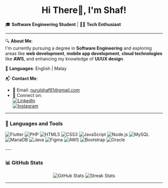 <h1 align="center">Hi There👋, I'm Shaf!</h1>  

🎓 **Software Engineering Student** | 👩‍💻 **Tech Enthusiast**  

---

🔍 **About Me**:  
I'm currently pursuing a degree in **Software Engineering** and exploring areas like **web development**, **mobile app development**, **cloud technologies** like **AWS**, and enhancing my knowledge of **UI/UX design**.  

💬 **Languages**: English | Malay  

📬 **Contact Me**:  
- 📧 Email: [nurulshaf61@gmail.com](mailto:[nurulshaf61@gmail.com)  
- 🔗 Connect on:  
  [![LinkedIn](https://img.shields.io/badge/-LinkedIn-blue?style=flat&logo=Linkedin&logoColor=white)](https://www.linkedin.com/in/nurul-shafitri-jeffery-a79387260)  
  [![Instagram](https://img.shields.io/badge/-Instagram-E4405F?style=flat&logo=Instagram&logoColor=white)](https://www.instagram.com/nrlshfff?igsh=OGQ5ZDc2ODk2ZA%3D%3D&utm_source=qr)
 

---

### 🚀 **Languages and Tools**  
<p align="left">
  <img src="https://img.shields.io/badge/Flutter-02569B?logo=flutter&logoColor=white" alt="Flutter" />  
  <img src="https://img.shields.io/badge/PHP-777BB4?logo=php&logoColor=white" alt="PHP" />
  <img src="https://img.shields.io/badge/HTML5-E34F26?logo=html5&logoColor=white" alt="HTML5" />  
  <img src="https://img.shields.io/badge/CSS3-1572B6?logo=css3&logoColor=white" alt="CSS3" />
  <img src="https://img.shields.io/badge/JavaScript-323330?logo=javascript&logoColor=F7DF1E" alt="JavaScript" />
  <img src="https://img.shields.io/badge/Node.js-339933?logo=node.js&logoColor=white" alt="Node.js" />
  <img src="https://img.shields.io/badge/MySQL-00000F?logo=mysql&logoColor=white" alt="MySQL" />
  <img src="https://img.shields.io/badge/MariaDB-003545?logo=mariadb&logoColor=white" alt="MariaDB" />
  <img src="https://img.shields.io/badge/Java-007396?logo=java&logoColor=white" alt="Java" />
  <img src="https://img.shields.io/badge/Figma-F24E1E?logo=figma&logoColor=white" alt="Figma" />
  <img src="https://img.shields.io/badge/AWS-232F3E?logo=amazon-aws&logoColor=white" alt="AWS" />
  <img src="https://img.shields.io/badge/Bootstrap-563D7C?logo=bootstrap&logoColor=white" alt="Bootstrap" />
  <img src="https://img.shields.io/badge/Oracle-F80000?logo=oracle&logoColor=white" alt="Oracle" />
</p>
---

### 📊 **GitHub Stats**  
<p align="center">
  <img src="https://github-readme-stats.vercel.app/api?username=shafjeffery&show_icons=true&theme=radical" alt="GitHub Stats" />
  <img src="https://github-readme-streak-stats.herokuapp.com/?user=shafjeffery&theme=radical" alt="Streak Stats" />
</p>

---



